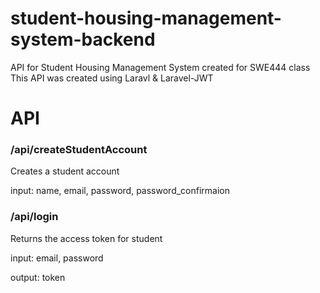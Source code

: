 # student-housing-management-system-backend
API for Student Housing Management System created for SWE444 class
This API was created using Laravl & Laravel-JWT

# API 

### /api/createStudentAccount
Creates a student account 

input: name, email, password, password_confirmaion


### /api/login
Returns the access token for student

input: email, password

output: token 



